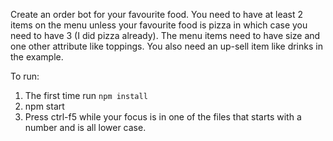 
Create an order bot for your favourite food. You need to have at least 2 items on the menu unless your favourite food is pizza in which case you need to have 3 (I did pizza already). The menu items need to have size and one other attribute like toppings. You also need an up-sell item like drinks in the example.

To run:

1. The first time run `npm install`
2. npm start
3. Press ctrl-f5 while your focus is in one of the files that starts with a number and is all lower case.



